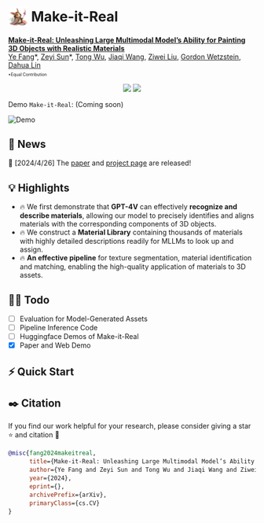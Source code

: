 # <img src="assets/icon2.png" style="vertical-align: -10px;" :height="40px" width="40px"> Make-it-Real

**[Make-it-Real: Unleashing Large Multimodal Model’s Ability for Painting 3D Objects with Realistic Materials](https://arxiv.org/abs/xxx)**
</br>
[Ye Fang](https://github.com/Aleafy)\*,
[Zeyi Sun](https://github.com/SunzeY)\*,
[Tong Wu](https://wutong16.github.io/),
[Jiaqi Wang](https://myownskyw7.github.io/),
[Ziwei Liu](https://liuziwei7.github.io/),
[Gordon Wetzstein](https://web.stanford.edu/~gordonwz/),
[Dahua Lin](http://dahua.site/)

<p style="font-size: 0.6em; margin-top: -1em">*Equal Contribution</p>
<p align="center">
<a href="https://arxiv.org/abs/xxx"><img src="https://img.shields.io/badge/arXiv-Paper-<color>"></a>
<a href="https://sunzey.github.io/Make-it-Real"><img src="https://img.shields.io/badge/Project-Website-red"></a>
</p>

Demo `Make-it-Real`: (Coming soon)
<!-- [![Hugging Face Spaces(Coming soon)](https://img.shields.io/badge/%F0%9F%A4%97%20Hugging%20Face-Spaces-yellow)](https://huggingface.co/spaces/xxx) -->


<!-- <video src="https://github.com/Aleafy/Make_it_Real/blob/main/assets/demo.mp4?raw=true" controls="controls">
您的浏览器不支持 video 标签。
</video> -->

![Demo](./assets/demo.gif)


## 📜 News
🚀 [2024/4/26] The [paper](https://arxiv.org/abs/xxx) and [project page](https://sunzey.github.io/Make-it-Real) are released!

## 💡 Highlights
- 🔥 We first demonstrate that **GPT-4V** can effectively **recognize and describe materials**, allowing our model to precisely identifies and aligns materials with the corresponding components of 3D objects.
- 🔥 We construct a **Material Library** containing thousands of materials with highly
detailed descriptions readily for MLLMs to look up and assign.
- 🔥 **An effective pipeline** for texture segmentation, material identification and matching, enabling the high-quality application of materials to
3D assets.

## 👨‍💻 Todo
- [ ] Evaluation for Model-Generated Assets
- [ ] Pipeline Inference Code
- [ ] Huggingface Demos of Make-it-Real
- [x] Paper and Web Demo

## ⚡ Quick Start






## ✒️ Citation
If you find our work helpful for your research, please consider giving a star ⭐ and citation 📝
```bibtex
@misc{fang2024makeitreal,
      title={Make-it-Real: Unleashing Large Multimodal Model’s Ability for Painting 3D Objects with Realistic Materials}, 
      author={Ye Fang and Zeyi Sun and Tong Wu and Jiaqi Wang and Ziwei Liu and Gordon Wetzstein and Dahua Lin},
      year={2024},
      eprint={},
      archivePrefix={arXiv},
      primaryClass={cs.CV}
}
```
